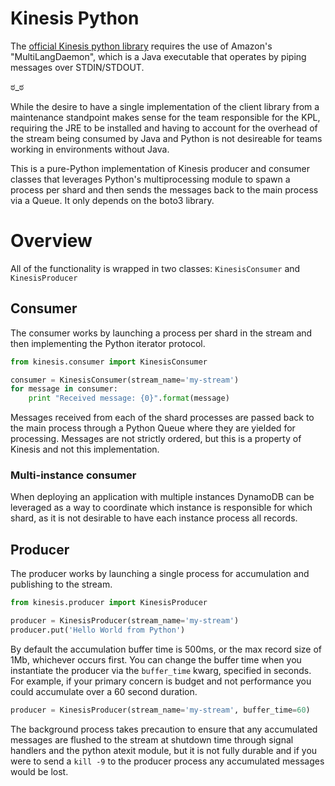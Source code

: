 # Kinesis Python

The [official Kinesis python library](https://github.com/awslabs/amazon-kinesis-client-python) requires the use of
Amazon's "MultiLangDaemon", which is a Java executable that operates by piping messages over STDIN/STDOUT.

ಠ\_ಠ

While the desire to have a single implementation of the client library from a maintenance standpoint makes sense for
the team responsible for the KPL, requiring the JRE to be installed and having to account for the overhead of the
stream being consumed by Java and Python is not desireable for teams working in environments without Java.

This is a pure-Python implementation of Kinesis producer and consumer classes that leverages Python's multiprocessing
module to spawn a process per shard and then sends the messages back to the main process via a Queue.  It only depends
on the boto3 library.


# Overview

All of the functionality is wrapped in two classes: `KinesisConsumer` and `KinesisProducer`

## Consumer

The consumer works by launching a process per shard in the stream and then implementing the Python iterator protocol.

```python
from kinesis.consumer import KinesisConsumer

consumer = KinesisConsumer(stream_name='my-stream')
for message in consumer:
    print "Received message: {0}".format(message)
```

Messages received from each of the shard processes are passed back to the main process through a Python Queue where
they are yielded for processing.  Messages are not strictly ordered, but this is a property of Kinesis and not this 
implementation.


### Multi-instance consumer

When deploying an application with multiple instances DynamoDB can be leveraged as a way to coordinate which instance
is responsible for which shard, as it is not desirable to have each instance process all records.



## Producer

The producer works by launching a single process for accumulation and publishing to the stream.

```python
from kinesis.producer import KinesisProducer

producer = KinesisProducer(stream_name='my-stream')
producer.put('Hello World from Python')
```

By default the accumulation buffer time is 500ms, or the max record size of 1Mb, whichever occurs first.  You can
change the buffer time when you instantiate the producer via the `buffer_time` kwarg, specified in seconds.  For
example, if your primary concern is budget and not performance you could accumulate over a 60 second duration.

```python
producer = KinesisProducer(stream_name='my-stream', buffer_time=60)
```

The background process takes precaution to ensure that any accumulated messages are flushed to the stream at
shutdown time through signal handlers and the python atexit module, but it is not fully durable and if you were to
send a `kill -9` to the producer process any accumulated messages would be lost.
